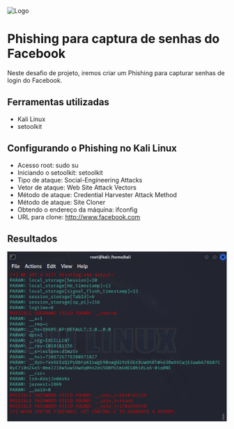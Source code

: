 ![Logo](https://hermes.dio.me/tracks/b092559f-ec20-4401-83e5-d98b6278b7b1.png)

# Phishing para captura de senhas do Facebook

Neste desafio de projeto, iremos criar um Phishing para capturar senhas de login do Facebook.

## Ferramentas utilizadas

* Kali Linux
* setoolkit

## Configurando o Phishing no Kali Linux

* Acesso root: sudo su
* Iniciando o setoolkit: setoolkit
* Tipo de ataque: Social-Engineering Attacks
* Vetor de ataque: Web Site Attack Vectors
* Método de ataque: Credential Harvester Attack Method 
* Método de ataque: Site Cloner
* Obtendo o endereço da máquina: ifconfig
* URL para clone: http://www.facebook.com

## Resultados


![App Screenshot](https://github.com/cristiano-araujo/desafio-de-projeto/blob/master/Resultado.png?raw=true)

